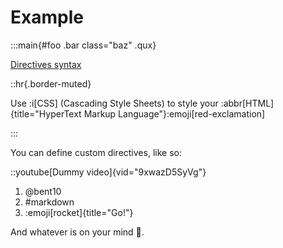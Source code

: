 # Example

:::main{#foo .bar class="baz" .qux}

[Directives syntax](https://talk.commonmark.org/t/generic-directives-plugins-syntax/444)

::hr{.border-muted}

Use :i[CSS] (Cascading Style Sheets) to style your :abbr[HTML]{title="HyperText Markup Language"}:emoji[red-exclamation]

:::

You can define custom directives, like so:

::youtube[Dummy video]{vid="9xwazD5SyVg"}

1. @bent10
2. #markdown
3. :emoji[rocket]{title="Go!"}

And whatever is on your mind 🤯.
